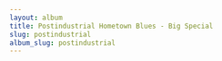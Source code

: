 ```yaml
---
layout: album
title: Postindustrial Hometown Blues - Big Special
slug: postindustrial
album_slug: postindustrial
---
```

